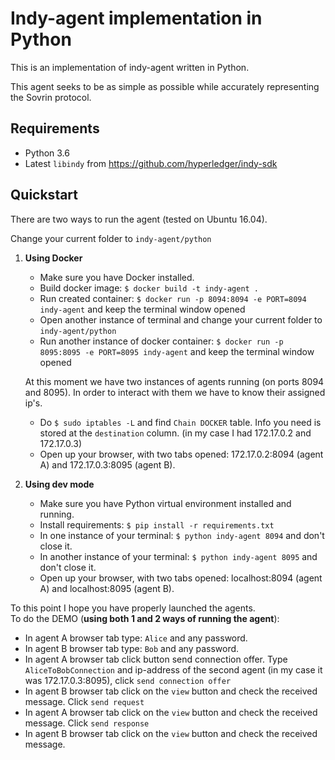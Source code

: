 Indy-agent implementation in Python
===================================

This is an implementation of indy-agent written in Python.

This agent seeks to be as simple as possible while accurately representing the Sovrin protocol.

Requirements
------------
- Python 3.6
- Latest `libindy` from https://github.com/hyperledger/indy-sdk

Quickstart
----------
There are two ways to run the agent (tested on Ubuntu 16.04).  

Change your current folder to `indy-agent/python`  

1. **Using Docker**  
    * Make sure you have Docker installed.
    * Build docker image: `$ docker build -t indy-agent .`
    * Run created container: `$ docker run -p 8094:8094 -e PORT=8094 indy-agent` and keep the terminal window opened
    * Open another instance of terminal and change your current folder to `indy-agent/python`
    * Run another instance of docker container: `$ docker run -p 8095:8095 -e PORT=8095 indy-agent` and keep the terminal window opened
    
    At this moment we have two instances of agents running (on ports 8094 and 8095). In order to interact with them we have to know their assigned ip's.
    * Do `$ sudo iptables -L` and find `Chain DOCKER` table. Info you need is stored at the `destination` column. (in my case I had 172.17.0.2 and 172.17.0.3)
    * Open up your browser, with two tabs opened: 172.17.0.2:8094 (agent A) and 172.17.0.3:8095 (agent B).

2. **Using dev mode**
    
    * Make sure you have Python virtual environment installed and running.
    * Install requirements: `$ pip install -r requirements.txt`
    * In one instance of your terminal: `$ python indy-agent 8094` and don't close it.  
    * In another instance of your terminal: `$ python indy-agent 8095` and don't close it.  
    * Open up your browser, with two tabs opened: localhost:8094 (agent A) and localhost:8095 (agent B).

To this point I hope you have properly launched the agents.  
To do the DEMO (**using both 1 and 2 ways of running the agent**):
* In agent A browser tab type: `Alice` and any password.
* In agent B browser tab type: `Bob` and any password.
* In agent A browser tab click button send connection offer. Type `AliceToBobConnection` and ip-address of the second agent (in my case it was 172.17.0.3:8095), click `send connection offer`
* In agent B browser tab click on the `view` button and check the received message. Click `send request`
* In agent A browser tab click on the `view` button and check the received message. Click `send response`
* In agent B browser tab click on the `view` button and check the received message.